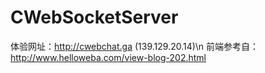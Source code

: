 # CWebSocketServer
体验网址：http://cwebchat.ga (139.129.20.14)\n
前端参考自：http://www.helloweba.com/view-blog-202.html

